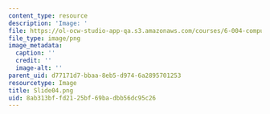 ```yaml
---
content_type: resource
description: 'Image: '
file: https://ol-ocw-studio-app-qa.s3.amazonaws.com/courses/6-004-computation-structures-spring-2017/8ab313bffd2125bf69badbb56dc95c26_Slide04.png
file_type: image/png
image_metadata:
  caption: ''
  credit: ''
  image-alt: ''
parent_uid: d77171d7-bbaa-8eb5-d974-6a2895701253
resourcetype: Image
title: Slide04.png
uid: 8ab313bf-fd21-25bf-69ba-dbb56dc95c26
---
```

